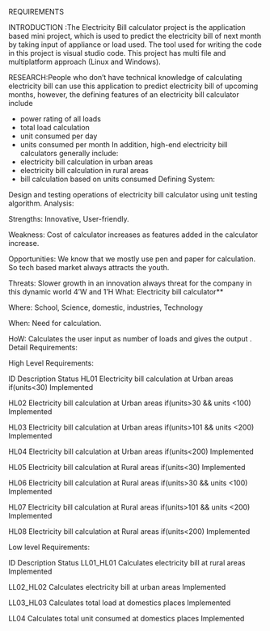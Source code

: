  REQUIREMENTS
 
 INTRODUCTION :The Electricity Bill calculator project is the application based mini project, which is used to predict the electricity bill of next month by taking input of appliance or load used. The tool used for writing the code in this project is visual studio code. This project has multi file and multiplatform approach (Linux and Windows).
 
 RESEARCH:People who don’t have technical knowledge of calculating electricity bill can use this application to predict electricity bill of upcoming months, however, the defining features of an electricity bill calculator include
 
 
* power rating of all loads
* total load calculation
* unit consumed per day
* units consumed per month
In addition, high-end electricity bill calculators generally include:
* electricity bill calculation in urban areas
* electricity bill calculation in rural areas
* bill calculation based on units consumed
Defining System:


Design and testing operations of electricity bill calculator using unit testing algorithm.
Analysis: 

Strengths: Innovative, User-friendly.

Weakness: Cost of calculator increases as features added in the calculator increase.

Opportunities: We know that we mostly use pen and paper for calculation. So tech based market always attracts the youth.

Threats: Slower growth in an innovation always threat for the company in this dynamic world
4’W and 1’H
What: Electricity bill calculator**

Where: School, Science, domestic, industries, Technology

When: Need for calculation.

HoW: Calculates the user input as number of loads and gives the output
.
Detail Requirements:

High Level Requirements:

ID	Description	Status
HL01	Electricity bill calculation at Urban areas if(units<30)	Implemented

HL02	Electricity bill calculation at Urban areas if(units>30 && units <100)	Implemented

HL03	Electricity bill calculation at Urban areas if(units>101 && units <200)	Implemented

HL04	Electricity bill calculation at Urban areas if(units<200)	Implemented

HL05	Electricity bill calculation at Rural areas if(units<30)	Implemented

HL06	Electricity bill calculation at Rural areas if(units>30 && units <100)	Implemented

HL07	Electricity bill calculation at Rural areas if(units>101 && units <200)	Implemented

HL08	Electricity bill calculation at Rural areas if(units<200)	Implemented

Low level Requirements:

ID	Description	Status
LL01_HL01	Calculates electricity bill at rural areas	Implemented

LL02_HL02	Calculates electricity bill at urban areas	Implemented

LL03_HL03	Calculates total load at domestics places	Implemented

LL04	Calculates total unit consumed at domestics places	Implemented

